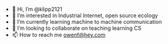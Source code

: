 - 👋 Hi, I’m @klipp2121
- 👀 I’m interested in Industrial Internet, open source ecology
- 🌱 I’m currently learning machine to machine communication
- 💞️ I’m looking to collaborate on teaching learning CS
- 📫 How to reach me owenf@hey.com

<!---
klipp2121/klipp2121 is a ✨ special ✨ repository because its `README.md` (this file) appears on your GitHub profile.
You can click the Preview link to take a look at your changes.
--->
